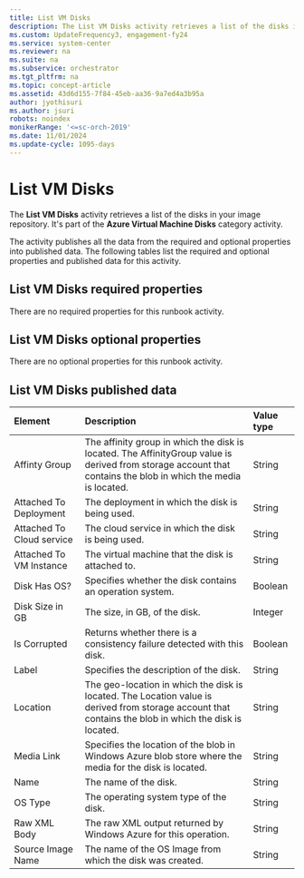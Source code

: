 ```yaml
---
title: List VM Disks
description: The List VM Disks activity retrieves a list of the disks in your image repository.
ms.custom: UpdateFrequency3, engagement-fy24
ms.service: system-center
ms.reviewer: na
ms.suite: na
ms.subservice: orchestrator
ms.tgt_pltfrm: na
ms.topic: concept-article
ms.assetid: 43d6d155-7f84-45eb-aa36-9a7ed4a3b95a
author: jyothisuri
ms.author: jsuri
robots: noindex
monikerRange: '<=sc-orch-2019'
ms.date: 11/01/2024
ms.update-cycle: 1095-days
---
```

# List VM Disks

The **List VM Disks** activity retrieves a list of the disks in your image repository. It's part of the **Azure Virtual Machine Disks** category activity.

The activity publishes all the data from the required and optional properties into published data. The following tables list the required and optional properties and published data for this activity.

## List VM Disks required properties

There are no required properties for this runbook activity.

## List VM Disks optional properties

There are no optional properties for this runbook activity.

## List VM Disks published data

| **Element**   | **Description**   | **Value type** |
|:---|:---|:---|
| Affinty Group   | The affinity group in which the disk is located. The AffinityGroup value is derived from storage account that contains the blob in which the media is located. | String   |
| Attached To Deployment   | The deployment in which the disk is being used.   | String   |
| Attached To Cloud service | The cloud service in which the disk is being used.   | String   |
| Attached To VM Instance   | The virtual machine that the disk is attached to.   | String   |
| Disk Has OS?   | Specifies whether the disk contains an operation system.   | Boolean   |
| Disk Size in GB   | The size, in GB, of the disk.   | Integer   |
| Is Corrupted   | Returns whether there is a consistency failure detected with this disk.   | Boolean   |
| Label   | Specifies the description of the disk.   | String   |
| Location   | The geo-location in which the disk is located. The Location value is derived from storage account that contains the blob in which the disk is located.   | String   |
| Media Link   | Specifies the location of the blob in Windows Azure blob store where the media for the disk is located.   | String   |
| Name   | The name of the disk.   | String   |
| OS Type   | The operating system type of the disk.   | String   |
| Raw XML Body   | The raw XML output returned by Windows Azure for this operation.   | String   |
| Source Image Name   | The name of the OS Image from which the disk was created.   | String   |
